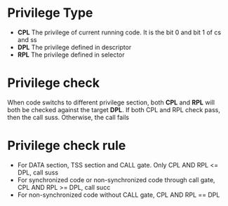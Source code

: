 # Privilege Type
* **CPL**
  The privilege of current running code. It is the bit 0 and bit 1 of cs and ss
* **DPL**
  The privilege defined in descriptor
* **RPL**
  The privilege defined in selector

# Privilege check
When code switchs to different privilege section, both **CPL** and **RPL** will both be checked against the target **DPL**. If both CPL and RPL check pass, then the call suss. Otherwise, the call fails

# Privilege check rule
* For DATA section, TSS section and CALL gate. Only CPL AND RPL <= DPL, call suss
* For synchronized code or non-synchronized code through call gate, CPL AND RPL >= DPL, call succ
* For non-synchronized code without CALL gate, CPL AND RPL == DPL


